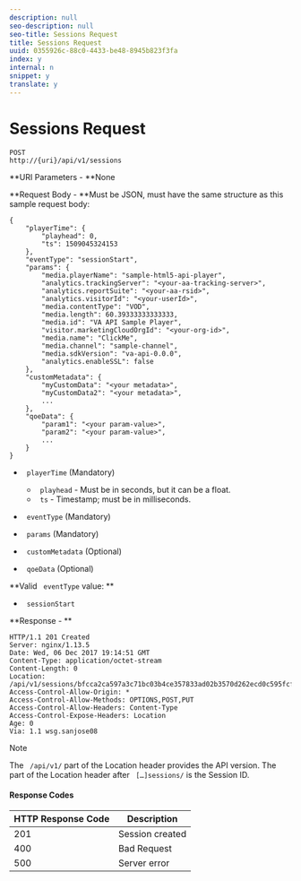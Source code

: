 ```yaml
---
description: null
seo-description: null
seo-title: Sessions Request
title: Sessions Request
uuid: 0355926c-88c0-4433-be48-8945b823f3fa
index: y
internal: n
snippet: y
translate: y
---
```


# Sessions Request


<a id="section_tps_bqm_kcb"></a>


```
POST 
http://{uri}/api/v1/sessions
```


**URI Parameters - **None

**Request Body - **Must be JSON, must have the same structure as this sample request body: 
```
{ 
    "playerTime": { 
        "playhead": 0, 
        "ts": 1509045324153 
    }, 
    "eventType": "sessionStart", 
    "params": { 
        "media.playerName": "sample-html5-api-player", 
        "analytics.trackingServer": "<your-aa-tracking-server>", 
        "analytics.reportSuite": "<your-aa-rsid>", 
        "analytics.visitorId": "<your-userId>", 
        "media.contentType": "VOD", 
        "media.length": 60.39333333333333, 
        "media.id": "VA API Sample Player", 
        "visitor.marketingCloudOrgId": "<your-org-id>", 
        "media.name": "ClickMe", 
        "media.channel": "sample-channel", 
        "media.sdkVersion": "va-api-0.0.0", 
        "analytics.enableSSL": false 
    }, 
    "customMetadata": { 
        "myCustomData": "<your metadata>", 
        "myCustomData2": "<your metadata>", 
        ... 
    }, 
    "qoeData": { 
        "param1": "<your param-value>", 
        "param2": "<your param-value>", 
        ... 
    } 
}
```



* ` playerTime` (Mandatory) 
    * ` playhead` - Must be in seconds, but it can be a float.
    * ` ts` - Timestamp; must be in milliseconds.

* ` eventType` (Mandatory)
* ` params` (Mandatory)
* ` customMetadata` (Optional)
* ` qoeData` (Optional)


**Valid ` eventType` value: ** 


* ` sessionStart`


**Response - **


```
HTTP/1.1 201 Created 
Server: nginx/1.13.5 
Date: Wed, 06 Dec 2017 19:14:51 GMT 
Content-Type: application/octet-stream 
Content-Length: 0 
Location: /api/v1/sessions/bfcca2ca597a3c71bc03b4ce357833ad02b3570d262ecd0c595fcf8f2ae4df58 
Access-Control-Allow-Origin: * 
Access-Control-Allow-Methods: OPTIONS,POST,PUT 
Access-Control-Allow-Headers: Content-Type 
Access-Control-Expose-Headers: Location 
Age: 0 
Via: 1.1 wsg.sanjose08
```

>[!NOTE]
>
>The ` /api/v1/` part of the Location header provides the API version. The part of the Location header after ` […]sessions/` is the Session ID. 





#### Response Codes
|  HTTP Response Code  | Description  |
|---|---|
|  201  | Session created  |
|  400  | Bad Request  |
|  500  | Server error  |

